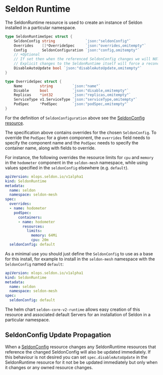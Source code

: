# Seldon Runtime

The SeldonRuntime resource is used to create an instance of Seldon installed in a particular namespace.

```go
type SeldonRuntimeSpec struct {
	SeldonConfig string              `json:"seldonConfig"`
	Overrides    []*OverrideSpec     `json:"overrides,omitempty"`
	Config       SeldonConfiguration `json:"config,omitempty"`
	// +Optional
	// If set then when the referenced SeldonConfig changes we will NOT update the SeldonRuntime immediately.
	// Explicit changes to the SeldonRuntime itself will force a reconcile though
	DisableAutoUpdate bool `json:"disableAutoUpdate,omitempty"`
}

type OverrideSpec struct {
	Name        string         `json:"name"`
	Disable     bool           `json:"disable,omitempty"`
	Replicas    *int32         `json:"replicas,omitempty"`
	ServiceType v1.ServiceType `json:"serviceType,omitempty"`
	PodSpec     *PodSpec       `json:"podSpec,omitempty"`
}
```

For the definition of `SeldonConfiguration` above see the [SeldonConfig resource](seldonconfig.md).

The specification above contains overrides for the chosen `SeldonConfig`.
To override the `PodSpec` for a given component, the `overrides` field needs to specify the component
name and the `PodSpec` needs to specify the container name, along with fields to override.

For instance, the following overrides the resource limits for `cpu` and `memory` in the `hodometer`
component in the `seldon-mesh` namespace, while using values specified in the `seldonConfig` elsewhere
(e.g. `default`).

```yaml
apiVersion: mlops.seldon.io/v1alpha1
kind: SeldonRuntime
metadata:
  name: seldon
  namespace: seldon-mesh
spec:
  overrides:
  - name: hodometer
    podSpec:
      containers:
      - name: hodometer
        resources:
          limits:
            memory: 64Mi
            cpu: 20m
  seldonConfig: default
```

As a minimal use you should just define the `SeldonConfig` to use as a base for this install, for
example to install in the `seldon-mesh` namespace with the `SeldonConfig` named `default`:

```yaml
apiVersion: mlops.seldon.io/v1alpha1
kind: SeldonRuntime
metadata:
  name: seldon
  namespace: seldon-mesh
spec:
  seldonConfig: default
```

The helm chart `seldon-core-v2-runtime` allows easy creation of this resource and associated default
Servers for an installation of Seldon in a particular namespace.

## SeldonConfig Update Propagation

When a [SeldonConfig](seldonconfig.md) resource changes any SeldonRuntime resources that
reference the changed SeldonConfig will also be updated immediately. If this behaviour is not desired
you can set `spec.disableAutoUpdate` in the SeldonRuntime resource for it not be be updated immediately
but only when it changes or any owned resource changes.
